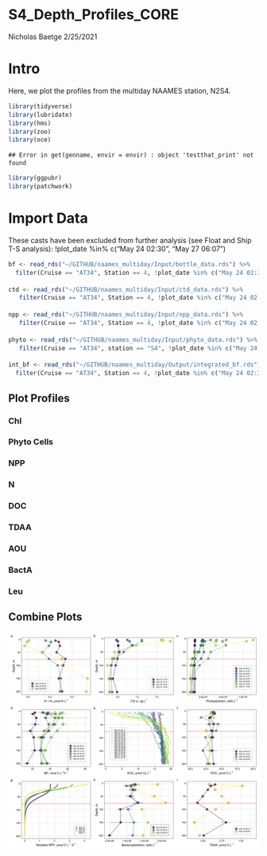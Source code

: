 S4\_Depth\_Profiles\_CORE
================
Nicholas Baetge
2/25/2021

# Intro

Here, we plot the profiles from the multiday NAAMES station, N2S4.

``` r
library(tidyverse)
library(lubridate)
library(hms)
library(zoo) 
library(oce)  
```

    ## Error in get(genname, envir = envir) : object 'testthat_print' not found

``` r
library(ggpubr)
library(patchwork)
```

# Import Data

These casts have been excluded from further analysis (see Float and Ship
T-S analysis): \!plot\_date %in% c(“May 24 02:30”, “May 27 06:07”)

``` r
bf <- read_rds("~/GITHUB/naames_multiday/Input/bottle_data.rds") %>% 
  filter(Cruise == "AT34", Station == 4, !plot_date %in% c("May 24 02:30", "May 27 06:07"), z > 0, z <= 200) 
  
ctd <- read_rds("~/GITHUB/naames_multiday/Input/ctd_data.rds") %>% 
   filter(Cruise == "AT34", Station == 4, !plot_date %in% c("May 24 02:30", "May 27 06:07"), z > 0, z <= 200) 

npp <- read_rds("~/GITHUB/naames_multiday/Input/npp_data.rds") %>% 
   filter(Cruise == "AT34", Station == 4, !plot_date %in% c("May 24 02:30", "May 27 06:07"), z > 0, z <= 200) 

phyto <- read_rds("~/GITHUB/naames_multiday/Input/phyto_data.rds") %>% 
   filter(Cruise == "AT34", station == "S4", !plot_date %in% c("May 24 02:30", "May 27 06:07"), depth > 0, depth <= 200) 

int_bf <- read_rds("~/GITHUB/naames_multiday/Output/integrated_bf.rds") %>% 
  filter(Cruise == "AT34", Station == 4, !plot_date %in% c("May 24 02:30", "May 27 06:07")) 
```

## Plot Profiles

### Chl

### Phyto Cells

### NPP

### N

### DOC

### TDAA

### AOU

### BactA

### Leu

## Combine Plots

![](S4_Depth_Profiles_Core_files/figure-gfm/combine%20plots-1.png)<!-- -->
